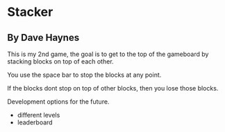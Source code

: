 # Stacker
## By Dave Haynes

This is my 2nd game, the goal is to get to the top of the gameboard by stacking blocks on top of each other.

You use the space bar to stop the blocks at any point.

If the blocks dont stop on top of other blocks, then you lose those blocks.

Development options for the future.
- different levels
- leaderboard
